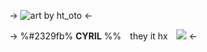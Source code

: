 -> ![art by ht_oto](https://cdn.discordapp.com/attachments/1177059461265883196/1203509371502461020/Untitled505.png?ex=65d15a72&is=65bee572&hm=f0ea049922bde1df33ca124ceba22cdd2514e6d32a24554f4e114d05612d9b1d&) <-

-> %#2329fb% **CYRIL** %%　they it hx　![](https://cdn.discordapp.com/emojis/1014074057462911007.png?size=20&quality=lossless) <-